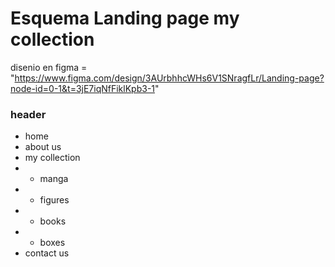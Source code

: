 # Esquema Landing page my collection

disenio en figma = "https://www.figma.com/design/3AUrbhhcWHs6V1SNragfLr/Landing-page?node-id=0-1&t=3jE7iqNfFiklKpb3-1"

### header
* home
* about us
* my collection
* * manga
* * figures
* * books
* * boxes
* contact us